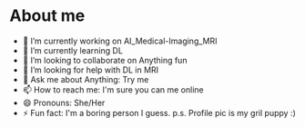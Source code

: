 # About me

- 🔭 I’m currently working on AI_Medical-Imaging_MRI
- 🌱 I’m currently learning DL
- 👯 I’m looking to collaborate on Anything fun
- 🤔 I’m looking for help with DL in MRI
- 💬 Ask me about Anything: Try me
- 📫 How to reach me: I'm sure you can me online
- 😄 Pronouns: She/Her
- ⚡ Fun fact: I'm a boring person I guess. p.s. Profile pic is my gril puppy :)

